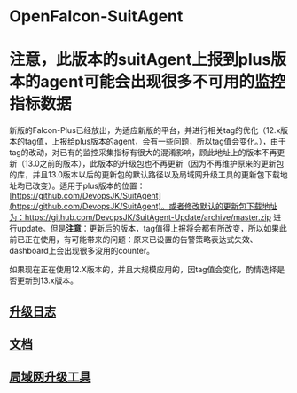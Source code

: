 # OpenFalcon-SuitAgent

# 注意，此版本的suitAgent上报到plus版本的agent可能会出现很多不可用的监控指标数据

新版的Falcon-Plus已经放出，为适应新版的平台，并进行相关tag的优化（12.x版本的tag值，上报给plus版本的agent，会有一些问题，所以tag值会变化。），由于tag的改动，对已有的监控采集指标有很大的混淆影响，顾此地址上的版本不再更新（13.0之前的版本），此版本的升级包也不再更新（因为不再维护原来的更新包的库，并且13.0版本以后的更新包的默认路径以及局域网升级工具的更新包下载地址均已改变）。适用于plus版本的位置：[https://github.com/DevopsJK/SuitAgent](https://github.com/DevopsJK/SuitAgent)。或者修改默认的更新包下载地址为：https://github.com/DevopsJK/SuitAgent-Update/archive/master.zip 进行update。但是**注意**：更新后的版本，tag值得上报将会都有所改变，所以如果此前已正在使用，有可能带来的问题：原来已设置的告警策略表达式失效、dashboard上会出现很多没用的counter。

如果现在正在使用12.X版本的，并且大规模应用的，因tag值会变化，酌情选择是否更新到13.x版本。


## [升级日志](https://github.com/cqyijifu/OpenFalcon-SuitAgent/wiki/updateLog)
## [文档](https://github.com/cqyijifu/OpenFalcon-SuitAgent/wiki)
## [局域网升级工具](https://github.com/cqyijifu/SuitAgent-UpdateToole)
